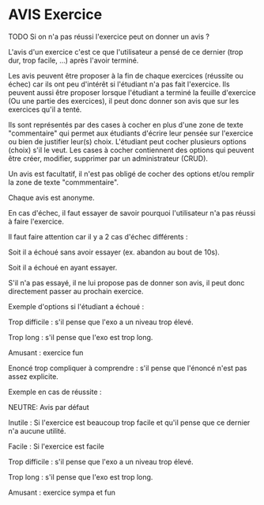 # AVIS Exercice

TODO Si on n'a pas réussi l'exercice peut on donner un avis ?

L'avis d'un exercice c'est ce que l'utilisateur a pensé de ce dernier (trop dur, trop facile, ...) après l'avoir terminé.

Les avis peuvent être proposer à la fin de chaque exercices (réussite ou échec) car ils ont peu d'intérêt si l'étudiant n'a pas fait l'exercice.
Ils peuvent aussi être proposer lorsque l'étudiant a terminé la feuille d'exercice (Ou une partie des exercices), il peut donc donner son avis que sur les exercices qu'il a tenté.

Ils sont représentés par des cases à cocher en plus d'une zone de texte "commentaire" qui permet aux étudiants d'écrire leur pensée sur l'exercice ou bien de justifier leur(s) choix.
L'étudiant peut cocher plusieurs options (choix) s'il le veut. Les cases à cocher contiennent des options qui peuvent être créer, modifier, supprimer par un administrateur (CRUD).

Un avis est facultatif, il n'est pas obligé de cocher des options et/ou remplir la zone de texte "commmentaire".

Chaque avis est anonyme.

En cas d'échec, il faut essayer de savoir pourquoi l'utilisateur n'a pas réussi à faire l'exercice.

Il faut faire attention car il y a 2 cas d'échec différents :

Soit il a échoué sans avoir essayer (ex. abandon au bout de 10s).

Soit il a échoué en ayant essayer.

S'il n'a pas essayé, il ne lui propose pas de donner son avis, il peut donc directement passer au prochain exercice.

Exemple d'options si l'étudiant a échoué :

Trop difficile : s'il pense que l'exo a un niveau trop élevé.

Trop long : s'il pense que l'exo est trop long.

Amusant : exercice fun

Enoncé trop compliquer à comprendre : s'il pense que l'énoncé n'est pas assez explicite.

Exemple en cas de réussite :

NEUTRE: Avis par défaut

Inutile : Si l'exercice est beaucoup trop facile et qu'il pense que ce dernier n'a aucune utilité.

Facile : Si l'exercice est facile

Trop difficile : s'il pense que l'exo a un niveau trop élevé.

Trop long : s'il pense que l'exo est trop long.

Amusant : exercice sympa et fun


<!--- Author : Hugo Validator : name -->


